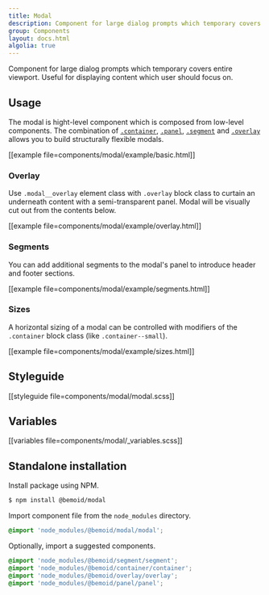 ```yaml
---
title: Modal
description: Component for large dialog prompts which temporary covers entire viewport
group: Components
layout: docs.html
algolia: true
---
```


Component for large dialog prompts which temporary covers entire viewport. Useful for displaying content which user should focus on.

## Usage

The modal is hight-level component which is composed from low-level components. The combination of [`.container`](/docs/container), [`.panel`](/docs/panel), [`.segment`](/docs/segment) and [`.overlay`](/docs/overlay) allows you to build structurally flexible modals.

[[example file=components/modal/example/basic.html]]

### Overlay

Use `.modal__overlay` element class with `.overlay` block class to curtain an underneath content with a semi-transparent panel. Modal will be visually cut out from the contents below.

[[example file=components/modal/example/overlay.html]]

### Segments

You can add additional segments to the modal's panel to introduce header and footer sections.

[[example file=components/modal/example/segments.html]]

### Sizes

A horizontal sizing of a modal can be controlled with modifiers of the `.container` block class (like `.container--small`).

[[example file=components/modal/example/sizes.html]]

## Styleguide

[[styleguide file=components/modal/modal.scss]]

## Variables

[[variables file=components/modal/_variables.scss]]

## Standalone installation

Install package using NPM.

```bash
$ npm install @bemoid/modal
```

Import component file from the `node_modules` directory.

```scss
@import 'node_modules/@bemoid/modal/modal';
```

Optionally, import a suggested components.

```scss
@import 'node_modules/@bemoid/segment/segment';
@import 'node_modules/@bemoid/container/container';
@import 'node_modules/@bemoid/overlay/overlay';
@import 'node_modules/@bemoid/panel/panel';
```
